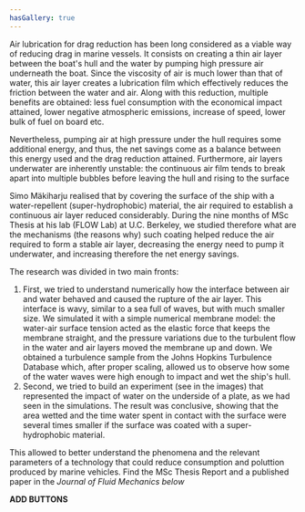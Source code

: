 ```yaml
---
hasGallery: true
---
```


Air lubrication for drag reduction has been long considered as a viable way of reducing drag in marine vessels. 
It consists on creating a thin air layer  between the boat's hull and the water by pumping high pressure air underneath the boat. 
Since the viscosity of air is much lower than that of water, this air layer creates a lubrication film which effectively reduces the friction
between the water and air.
Along with this reduction, multiple benefits are obtained: less fuel consumption with the economical impact attained, lower negative
atmospheric emissions, increase of speed, lower bulk of fuel on board etc.

Nevertheless, pumping air at high pressure under the hull requires some additional energy, and thus, the net savings 
come as a balance between this energy used and the drag reduction attained. Furthermore, air layers underwater are inherently 
unstable: the continuous air film tends to break apart into multiple bubbles before leaving the hull and rising to the surface

Simo Mäkiharju realised that by covering the surface of the ship with a water-repellent (super-hydrophobic) material,
the air required to establish a continuous air layer reduced considerably. During the nine months of MSc Thesis at his lab (FLOW Lab)
at U.C. Berkeley, we studied therefore what are the mechanisms (the reasons why) such coating helped reduce the 
air required to form a stable air layer, decreasing the energy need to pump it underwater, and increasing therefore the
net energy savings. 

The research was divided in two main fronts: 
1) First, we tried to understand numerically how the interface between air and water behaved and caused the rupture of the air layer.
This interface is wavy, similar to a sea full of waves, but with much smaller size. We simulated it with a simple numerical membrane model:
the water-air surface tension acted as the elastic force that keeps the membrane straight, and the pressure variations
due to the turbulent flow in the water and air layers moved the membrane up and down.
We obtained a turbulence sample from the Johns Hopkins Turbulence Database which, after proper scaling, allowed us to observe
how some of the water waves were high enough to impact and wet the ship's hull. 
2) Second, we tried to build an experiment (see in the images) that represented the impact of water on the underside of a plate,
as we had seen in the simulations. The result was conclusive, showing that the area wetted and the time water spent in 
contact with the surface were several times smaller if the surface was coated with a super-hydrophobic material.

This allowed to better understand the phenomena and the relevant parameters  of a technology that could reduce consumption
and poluttion produced by marine vehicles. 
Find the MSc Thesis Report and a published paper in the _Journal of Fluid Mechanics below_

**ADD BUTTONS**
